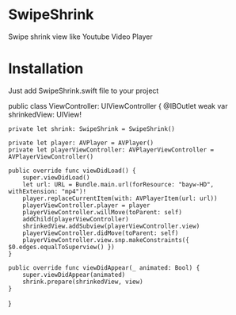 # SwipeShrink
Swipe shrink view like Youtube Video Player

# Installation
Just add SwipeShrink.swift file to your project

public class ViewController: UIViewController {
    @IBOutlet weak var shrinkedView: UIView!

    private let shrink: SwipeShrink = SwipeShrink()

    private let player: AVPlayer = AVPlayer()
    private let playerViewController: AVPlayerViewController = AVPlayerViewController()

    public override func viewDidLoad() {
        super.viewDidLoad()
        let url: URL = Bundle.main.url(forResource: "bayw-HD", withExtension: "mp4")!
        player.replaceCurrentItem(with: AVPlayerItem(url: url))
        playerViewController.player = player
        playerViewController.willMove(toParent: self)
        addChild(playerViewController)
        shrinkedView.addSubview(playerViewController.view)
        playerViewController.didMove(toParent: self)
        playerViewController.view.snp.makeConstraints({ $0.edges.equalToSuperview() })
    }

    public override func viewDidAppear(_ animated: Bool) {
        super.viewDidAppear(animated)
        shrink.prepare(shrinkedView, view)
    }
}
